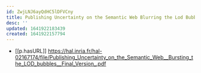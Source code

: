 ```yaml
---
id: ZwjLNJ6ayQdHC5lDFVCny
title: Publishing Uncertainty on the Semantic Web Blurring the Lod Bubbles
desc: ''
updated: 1641922183439
created: 1641922157794
---
```



- [[p.hasURL]] https://hal.inria.fr/hal-02167174/file/Publishing_Uncertainty_on_the_Semantic_Web__Bursting_the_LOD_bubbles__Final_Version_.pdf
